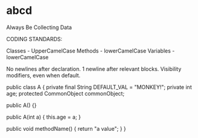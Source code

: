 abcd
====

Always Be Collecting Data

CODING STANDARDS:

Classes - UpperCamelCase
Methods - lowerCamelCase
Variables - lowerCamelCase

No newlines after declaration.
1 newline after relevant blocks.
Visibility modifiers, even when default.

public class A {
  private final String DEFAULT_VAL = "MONKEY!";
  private int age;
  protected CommonObject commonObject;
  
  public A() {}
  
  public A(int a) {
    this.age = a;
  }
  
  public void methodName() {
    return "a value";
  }
}
